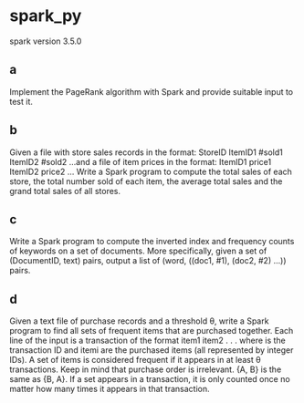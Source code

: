 # spark_py
spark version 3.5.0
## a
Implement the PageRank algorithm with Spark and provide suitable input to test it.
## b
Given a file with store sales records in the format:
StoreID ItemID1 #sold1 ItemID2 #sold2 …and a file of item prices in the format:
ItemID1 price1 ItemID2 price2 …
Write a Spark program to compute the total sales of each
store, the total number sold of each item, the average total sales and the grand total sales of all stores.
## c
Write a Spark program to compute the inverted index and
frequency counts of keywords on a set of documents. More
specifically, given a set of (DocumentID, text) pairs, output a list of (word, ((doc1, #1), (doc2, #2) …)) pairs.
## d
Given a text file of purchase records and a threshold θ, write a Spark program to find all sets of frequent items that are purchased together. Each line of the input is a
transaction of the format
<tid> item1
item2
. . . where <tid> is the transaction ID and itemi are the
purchased items (all represented by integer IDs). A set of items is considered frequent if it appears in at least
θ transactions. Keep in mind that purchase order is irrelevant. {A, B} is the same as {B, A}. If a set appears in a transaction, it is only counted once no matter how
many times it appears in that transaction.
